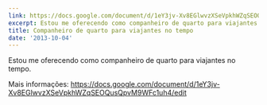 ```yaml
---
link: https://docs.google.com/document/d/1eY3jv-Xv8EGlwvzXSeVpkhWZqSEOQusQpvM9WFc1uh4/edit
excerpt: Estou me oferecendo como companheiro de quarto para viajantes no tempo.
title: Companheiro de quarto para viajantes no tempo
date: '2013-10-04'
---
```




Estou me oferecendo como companheiro de quarto para viajantes no tempo.

Mais informações: <https://docs.google.com/document/d/1eY3jv-Xv8EGlwvzXSeVpkhWZqSEOQusQpvM9WFc1uh4/edit>


